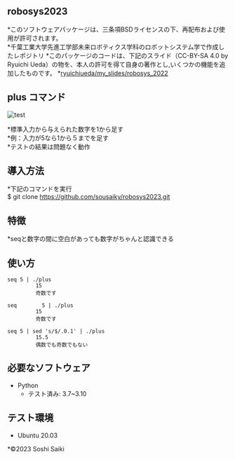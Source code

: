 ## robosys2023
  
*このソフトウェアパッケージは、三条項BSDライセンスの下、再配布および使用が許可されます。    
*千葉工業大学先進工学部未来ロボティクス学科のロボットシステム学で作成したレポジトリ
*このパッケージのコードは、下記のスライド（CC-BY-SA 4.0 by Ryuichi Ueda）の物を、本人の許可を得て自身の著作とし,いくつかの機能を追加したものです。
*[ryuichiueda/my_slides/robosys_2022](https://github.com/ryuichiueda/my_slides/tree/master/robosys_2022)

## plus コマンド

![test](https://github.com/Sousaiky/robosys2023/actions/workflows/test.yml/badge.svg)

*標準入力から与えられた数字を1から足す  
*例：入力が5なら1から５までを足す  
*テストの結果は問題なく動作

## 導入方法

*下記のコマンドを実行  
$ git clone https://github.com/sousaiky/robosys2023.git 

## 特徴

*seqと数字の間に空白があっても数字がちゃんと認識できる

## 使い方

```
seq 5 | ./plus   
         15  
         奇数です

seq        5 | ./plus
         15
         奇数です  
  
seq 5 | sed 's/$/.0.1' | ./plus      
         15.5  
         偶数でも奇数でもない  
```

## 必要なソフトウェア

* Python  
  * テスト済み: 3.7~3.10  

## テスト環境

* Ubuntu 20.03

*©2023 Soshi Saiki
